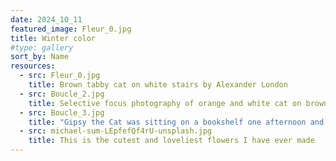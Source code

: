 ```yaml
---
date: 2024_10_11
featured_image: Fleur_0.jpg
title: Winter color
#type: gallery
sort_by: Name
resources:
  - src: Fleur_0.jpg
    title: Brown tabby cat on white stairs by Alexander London
  - src: Boucle_2.jpg
    title: Selective focus photography of orange and white cat on brown table by Amber Kipp
  - src: Boucle_3.jpg
    title: "Gipsy the Cat was sitting on a bookshelf one afternoon and just stared right at me, kinda saying: “Will you take a picture already?”"
  - src: michael-sum-LEpfefQf4rU-unsplash.jpg
    title: This is the cutest and loveliest flowers I have ever made 
---
```

